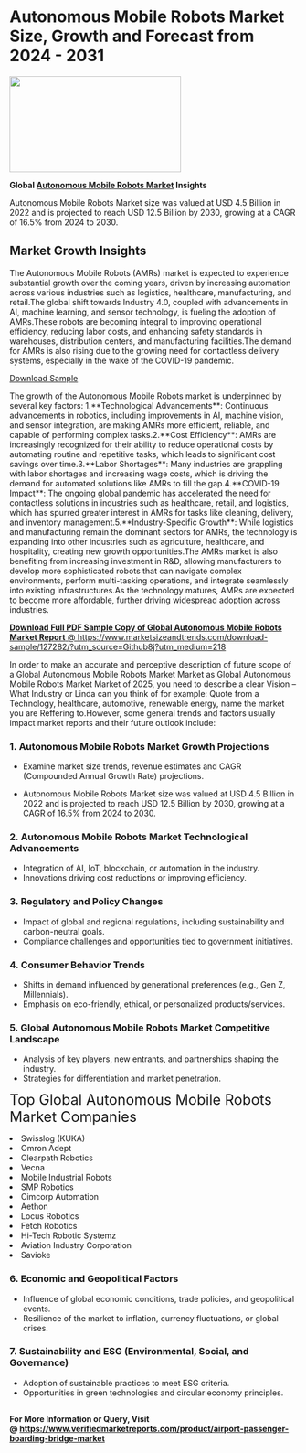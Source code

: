 <H1>Autonomous Mobile Robots Market Size, Growth and Forecast from 2024 - 2031</H1><img class="aligncenter size-medium wp-image-584254" src="https://thirdeyenews.in/wp-content/uploads/2024/09/Global-Market-Research-300x168.jpeg" alt="" width="300" height="168" /><p><strong>Global&nbsp;<a href="https://www.marketsizeandtrends.com/download-sample/127282/?utm_source=Github8j?utm_medium=218">Autonomous Mobile Robots Market</a> Insights</strong></p><p>Autonomous Mobile Robots Market size was valued at USD 4.5 Billion in 2022 and is projected to reach USD 12.5 Billion by 2030, growing at a CAGR of 16.5% from 2024 to 2030.</p><p><h2>Market Growth Insights</h2> <p>The Autonomous Mobile Robots (AMRs) market is expected to experience substantial growth over the coming years, driven by increasing automation across various industries such as logistics, healthcare, manufacturing, and retail.The global shift towards Industry 4.0, coupled with advancements in AI, machine learning, and sensor technology, is fueling the adoption of AMRs.These robots are becoming integral to improving operational efficiency, reducing labor costs, and enhancing safety standards in warehouses, distribution centers, and manufacturing facilities.The demand for AMRs is also rising due to the growing need for contactless delivery systems, especially in the wake of the COVID-19 pandemic.</p> <p><a href="#">Download Sample</a></p> <p>The growth of the Autonomous Mobile Robots market is underpinned by several key factors: 1.**Technological Advancements**: Continuous advancements in robotics, including improvements in AI, machine vision, and sensor integration, are making AMRs more efficient, reliable, and capable of performing complex tasks.2.**Cost Efficiency**: AMRs are increasingly recognized for their ability to reduce operational costs by automating routine and repetitive tasks, which leads to significant cost savings over time.3.**Labor Shortages**: Many industries are grappling with labor shortages and increasing wage costs, which is driving the demand for automated solutions like AMRs to fill the gap.4.**COVID-19 Impact**: The ongoing global pandemic has accelerated the need for contactless solutions in industries such as healthcare, retail, and logistics, which has spurred greater interest in AMRs for tasks like cleaning, delivery, and inventory management.5.**Industry-Specific Growth**: While logistics and manufacturing remain the dominant sectors for AMRs, the technology is expanding into other industries such as agriculture, healthcare, and hospitality, creating new growth opportunities.The AMRs market is also benefiting from increasing investment in R&D, allowing manufacturers to develop more sophisticated robots that can navigate complex environments, perform multi-tasking operations, and integrate seamlessly into existing infrastructures.As the technology matures, AMRs are expected to become more affordable, further driving widespread adoption across industries.</p> <p><a href="#"></p><p><span class=""><strong>Download Full PDF Sample Copy of Global Autonomous Mobile Robots Market Report</strong> @ <a href="https://www.marketsizeandtrends.com/download-sample/127282/?utm_source=Github8j?utm_medium=218" target="_blank">https://www.marketsizeandtrends.com/download-sample/127282/?utm_source=Github8j?utm_medium=218</a></span></p><p>In order to make an accurate and perceptive description of future scope of a Global&nbsp;Autonomous Mobile Robots Market Market as Global&nbsp;Autonomous Mobile Robots Market Market of 2025, you need to describe a clear Vision &ndash; What Industry or Linda can you think of for example: Quote from a Technology, healthcare, automotive, renewable energy, name the market you are Reffering to.However, some general trends and factors usually impact market reports and their future outlook include:</p><h3>1.&nbsp;<strong>Autonomous Mobile Robots Market Growth Projections</strong></h3><ul><li>Examine market size trends, revenue estimates and CAGR (Compounded Annual Growth Rate) projections.</li><li><p>Autonomous Mobile Robots Market size was valued at USD 4.5 Billion in 2022 and is projected to reach USD 12.5 Billion by 2030, growing at a CAGR of 16.5% from 2024 to 2030.</p></li></ul><h3>2.&nbsp;<strong>Autonomous Mobile Robots Market Technological Advancements</strong></h3><ul><li>Integration of AI, IoT, blockchain, or automation in the industry.</li><li>Innovations driving cost reductions or improving efficiency.</li></ul><h3>3.&nbsp;<strong>Regulatory and Policy Changes</strong></h3><ul><li>Impact of global and regional regulations, including sustainability and carbon-neutral goals.</li><li>Compliance challenges and opportunities tied to government initiatives.</li></ul><h3>4.&nbsp;<strong>Consumer Behavior Trends</strong></h3><ul><li>Shifts in demand influenced by generational preferences (e.g., Gen Z, Millennials).</li><li>Emphasis on eco-friendly, ethical, or personalized products/services.</li></ul><h3>5.&nbsp;<strong>Global Autonomous Mobile Robots Market Competitive Landscape</strong></h3><ul><li>Analysis of key players, new entrants, and partnerships shaping the industry.</li><li>Strategies for differentiation and market penetration.</li></ul><p data-pm-slice="1 1 []"><span style="color: inherit; font-family: inherit; font-size: 25px;">Top Global Autonomous Mobile Robots Market Companies</span></p><div class="" data-test-id=""><p><li>Swisslog (KUKA)</li><li> Omron Adept</li><li> Clearpath Robotics</li><li> Vecna</li><li> Mobile Industrial Robots</li><li> SMP Robotics</li><li> Cimcorp Automation</li><li> Aethon</li><li> Locus Robotics</li><li> Fetch Robotics</li><li> Hi-Tech Robotic Systemz</li><li> Aviation Industry Corporation</li><li> Savioke</li></p></div><h3>6.&nbsp;<strong>Economic and Geopolitical Factors</strong></h3><ul><li>Influence of global economic conditions, trade policies, and geopolitical events.</li><li>Resilience of the market to inflation, currency fluctuations, or global crises.</li></ul><h3>7.&nbsp;<strong>Sustainability and ESG (Environmental, Social, and Governance)</strong></h3><ul><li>Adoption of sustainable practices to meet ESG criteria.</li><li>Opportunities in green technologies and circular economy principles.</li></ul><h2><strong style="font-size: 14px;">For More Information or Query, Visit @&nbsp;</strong><a style="background-color: #ffffff; font-size: 14px;" href="https://www.marketsizeandtrends.com/report/autonomous-mobile-robots-market/" target="_blank">https://www.verifiedmarketreports.com/product/airport-passenger-boarding-bridge-market</a></h2>